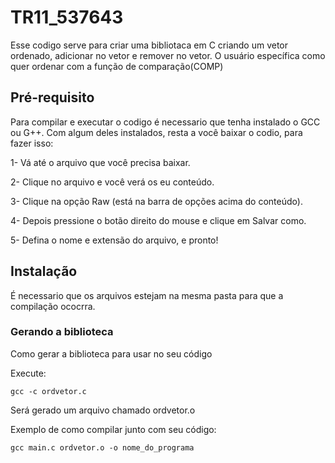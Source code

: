 # TR11_537643

Esse codigo serve para criar uma bibliotaca em C criando um vetor ordenado, adicionar no vetor e remover no vetor. O usuário específica como quer ordenar com a função de comparação(COMP)

## Pré-requisito
Para compilar e executar o codigo é necessario que tenha instalado o GCC ou G++. Com algum deles instalados, resta a você baixar o codio, para fazer isso:

1- Vá até o arquivo que você precisa baixar.

2- Clique no arquivo e você verá os eu conteúdo.

3- Clique na opção Raw (está na barra de opções acima do conteúdo).

4- Depois pressione o botão direito do mouse e clique em Salvar como.

5- Defina o nome e extensão do arquivo, e pronto!

## Instalação
É necessario que os arquivos estejam na mesma pasta para que a compilação ococrra.

###  Gerando a biblioteca

Como gerar a biblioteca para usar no seu código

Execute:

```
gcc -c ordvetor.c
```

Será gerado um arquivo chamado ordvetor.o

Exemplo de como compilar junto com seu código:

```
gcc main.c ordvetor.o -o nome_do_programa
```
